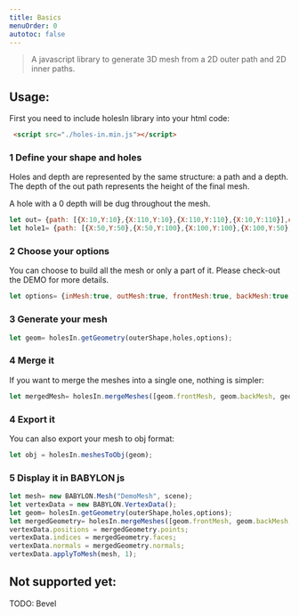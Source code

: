 ```yaml
---
title: Basics
menuOrder: 0
autotoc: false
---
```


> A javascript library to generate 3D mesh from a 2D outer path and 2D inner paths.

## Usage:

First you need to include holesIn library into your html code:

```html
 <script src="./holes-in.min.js"></script>
```

### 1 Define your shape and holes


Holes and depth are represented by the same structure: a path and a depth. The depth of the out path represents the height of the final mesh.


A hole with a 0 depth will be dug throughout the mesh.
```javascript
let out= {path: [{X:10,Y:10},{X:110,Y:10},{X:110,Y:110},{X:10,Y:110}],depth:100};
let hole1= {path: [{X:50,Y:50},{X:50,Y:100},{X:100,Y:100},{X:100,Y:50}],depth:0};
 ```

### 2 Choose your options
You can choose to build all the mesh or only a part of it. Please check-out the DEMO for more details.
 ```javascript
let options= {inMesh:true, outMesh:true, frontMesh:true, backMesh:true, horizontalMesh: true};
```

### 3 Generate your mesh
```javascript
let geom= holesIn.getGeometry(outerShape,holes,options);
```

### 4 Merge it
If you want to merge the meshes into a single one, nothing is simpler:
```javascript
let mergedMesh= holesIn.mergeMeshes([geom.frontMesh, geom.backMesh, geom.inMesh, geom.outMesh]);
 ```

### 4 Export it
 You can also export your mesh to obj format:
 ```javascript
let obj = holesIn.meshesToObj(geom);
  ```

### 5 Display it in BABYLON js

 ```javascript
let mesh= new BABYLON.Mesh("DemoMesh", scene);
let vertexData = new BABYLON.VertexData();
let geom= holesIn.getGeometry(outerShape,holes,options);
let mergedGeometry= holesIn.mergeMeshes([geom.frontMesh, geom.backMesh, geom.inMesh, geom.outMesh, geom.horizontalMesh]);
vertexData.positions = mergedGeometry.points;
vertexData.indices = mergedGeometry.faces;
vertexData.normals = mergedGeometry.normals;
vertexData.applyToMesh(mesh, 1);
```


## Not supported yet:
TODO: Bevel
